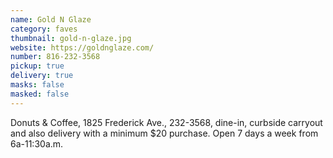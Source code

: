 ```yaml
---
name: Gold N Glaze
category: faves
thumbnail: gold-n-glaze.jpg
website: https://goldnglaze.com/
number: 816-232-3568
pickup: true
delivery: true
masks: false
masked: false
---
```

Donuts & Coffee, 1825 Frederick Ave., 232-3568, dine-in, curbside carryout and also delivery with a minimum $20 purchase. Open 7 days a week from 6a-11:30a.m.